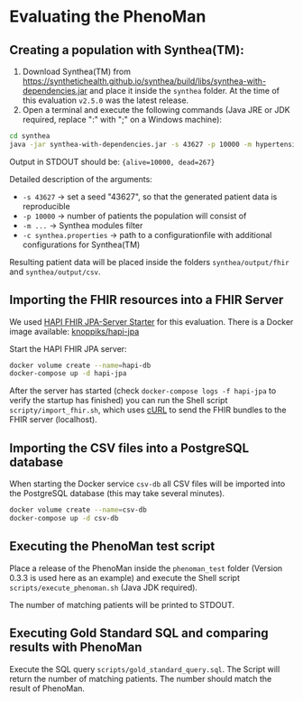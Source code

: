 # Evaluating the PhenoMan

## Creating a population with Synthea(TM):

1. Download Synthea(TM) from https://synthetichealth.github.io/synthea/build/libs/synthea-with-dependencies.jar
   and place it inside the `synthea` folder. At the time of this evaluation `v2.5.0` was the latest release.
2. Open a terminal and execute the following commands (Java JRE or JDK required, replace ":" with ";" on a Windows machine):
```bash
cd synthea
java -jar synthea-with-dependencies.jar -s 43627 -p 10000 -m hypertension:metabolic*:wellness*:asthma:bronchitis:allerg* -c synthea.properties
```
Output in STDOUT should be: `{alive=10000, dead=267}`

Detailed description of the arguments:
* `-s 43627` -> set a seed "43627", so that the generated patient data is reproducible
* `-p 10000` -> number of patients the population will consist of
* `-m ...` -> Synthea modules filter
* `-c synthea.properties` -> path to a configurationfile with additional configurations for Synthea(TM)

Resulting patient data will be placed inside the folders `synthea/output/fhir` and `synthea/output/csv`.

## Importing the FHIR resources into a FHIR Server

We used [HAPI FHIR JPA-Server Starter](https://github.com/hapifhir/hapi-fhir-jpaserver-starter) for this evaluation.
There is a Docker image available: [knoppiks/hapi-jpa](https://hub.docker.com/r/knoppiks/hapi-jpa)

Start the HAPI FHIR JPA server:

```sh
docker volume create --name=hapi-db
docker-compose up -d hapi-jpa
```

After the server has started (check `docker-compose logs -f hapi-jpa` to verify the startup has finished) you can run the Shell script `scripty/import_fhir.sh`, which uses [cURL](https://curl.haxx.se) to send the FHIR bundles to the FHIR server (localhost).

## Importing the CSV files into a PostgreSQL database

When starting the Docker service `csv-db` all CSV files will be imported into the PostgreSQL database (this may take several minutes).

```sh
docker volume create --name=csv-db
docker-compose up -d csv-db
```

## Executing the PhenoMan test script

Place a release of the PhenoMan inside the `phenoman_test` folder (Version 0.3.3 is used here as an example) and execute the Shell script `scripts/execute_phenoman.sh` (Java JDK required).

The number of matching patients will be printed to STDOUT.

## Executing Gold Standard SQL and comparing results with PhenoMan

Execute the SQL query `scripts/gold_standard_query.sql`. The Script will return the number of matching patients. The number should match the result of PhenoMan.
